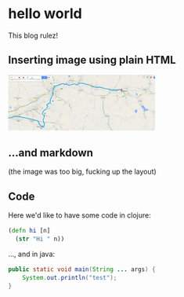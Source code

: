 # hello world
This blog rulez!

## Inserting image using plain HTML
<img src="/resources/images/bike.png" width="300" />

## ...and markdown
(the image was too big, fucking up the layout)

## Code
Here we'd like to have some code in clojure:
```clojure
(defn hi [n]
  (str "Hi " n))
```

..., and in java:
```java
public static void main(String ... args) {
    System.out.println("test");
}
```
